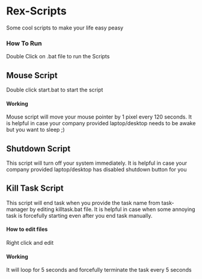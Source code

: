 # Rex-Scripts
Some cool scripts to make your life easy peasy

### How To Run
Double Click on .bat file to run the Scripts

## Mouse Script
Double click start.bat to start the script

#### Working
Mouse script will move your mouse pointer by 1 pixel every 120 seconds.
It is helpful in case your company provided laptop/desktop needs to be awake but you want to sleep ;)

## Shutdown Script
This script will turn off your system immediately.
It is helpful in case your company provided laptop/desktop has disabled shutdown button for you 

## Kill Task Script
This script will end task when you provide the task name from task-manager by editing killtask.bat file.
It is helpful in case when some annoying task is forcefully starting even after you end task manually.

#### How to edit files
Right click and edit

#### Working
It will loop for 5 seconds and forcefully terminate the task every 5 seconds